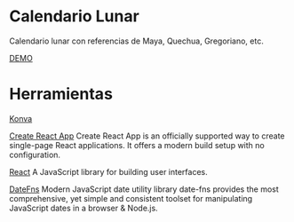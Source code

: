 # Calendario Lunar
Calendario lunar con referencias de Maya, Quechua, Gregoriano, etc.


[DEMO](https://yibarra.github.io/moon/)

# Herramientas

[Konva](https://konvajs.org/docs/react/Intro.html)

[Create React App](https://github.com/facebook/create-react-app)
Create React App is an officially supported way to create single-page React applications. It offers a modern build setup with no configuration.

[React](https://es.reactjs.org/)
A JavaScript library for building user interfaces.

[DateFns](https://date-fns.org/)
Modern JavaScript date utility library
date-fns provides the most comprehensive, yet simple and consistent toolset for manipulating JavaScript dates in a browser & Node.js.
